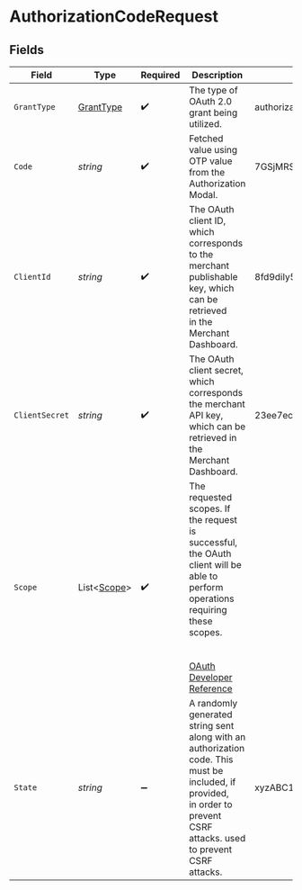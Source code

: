 # AuthorizationCodeRequest


## Fields

| Field                                                                                                                                                                                                                         | Type                                                                                                                                                                                                                          | Required                                                                                                                                                                                                                      | Description                                                                                                                                                                                                                   | Example                                                                                                                                                                                                                       |
| ----------------------------------------------------------------------------------------------------------------------------------------------------------------------------------------------------------------------------- | ----------------------------------------------------------------------------------------------------------------------------------------------------------------------------------------------------------------------------- | ----------------------------------------------------------------------------------------------------------------------------------------------------------------------------------------------------------------------------- | ----------------------------------------------------------------------------------------------------------------------------------------------------------------------------------------------------------------------------- | ----------------------------------------------------------------------------------------------------------------------------------------------------------------------------------------------------------------------------- |
| `GrantType`                                                                                                                                                                                                                   | [GrantType](../../Models/Components/GrantType.md)                                                                                                                                                                             | :heavy_check_mark:                                                                                                                                                                                                            | The type of OAuth 2.0 grant being utilized.                                                                                                                                                                                   | authorization_code                                                                                                                                                                                                            |
| `Code`                                                                                                                                                                                                                        | *string*                                                                                                                                                                                                                      | :heavy_check_mark:                                                                                                                                                                                                            | Fetched value using OTP value from the Authorization Modal.                                                                                                                                                                   | 7GSjMRSHs6Ak7C_zvVW6P2IhZOHxMK7HZKW1fMX85ms                                                                                                                                                                                   |
| `ClientId`                                                                                                                                                                                                                    | *string*                                                                                                                                                                                                                      | :heavy_check_mark:                                                                                                                                                                                                            | The OAuth client ID, which corresponds to the merchant publishable key, which can be retrieved<br/>in the Merchant Dashboard.<br/>                                                                                            | 8fd9diIy59sj.IraJdeIgmdsO.fd233434fg2c616cgo932aa6e1e4fc627a9385045gr395222a127gi93c595rg4                                                                                                                                    |
| `ClientSecret`                                                                                                                                                                                                                | *string*                                                                                                                                                                                                                      | :heavy_check_mark:                                                                                                                                                                                                            | The OAuth client secret, which corresponds the merchant API key, which can be retrieved in the<br/>Merchant Dashboard.<br/>                                                                                                   | 23ee7ec7301779eaff451d7c6f6cba322499e3c0ec752f800c72a8f99217e3a8                                                                                                                                                              |
| `Scope`                                                                                                                                                                                                                       | List<[Scope](../../Models/Components/Scope.md)>                                                                                                                                                                               | :heavy_check_mark:                                                                                                                                                                                                            | The requested scopes. If the request is successful, the OAuth client will be able to perform operations requiring these scopes.<br/><br/><br/>[OAuth Developer Reference](https://help.bolt.com/developers/references/bolt-oauth/#scopes) |                                                                                                                                                                                                                               |
| `State`                                                                                                                                                                                                                       | *string*                                                                                                                                                                                                                      | :heavy_minus_sign:                                                                                                                                                                                                            | A randomly generated string sent along with an authorization code. This must be included, if provided,<br/>in order to prevent CSRF attacks. used to prevent CSRF attacks.<br/>                                               | xyzABC123                                                                                                                                                                                                                     |
